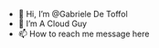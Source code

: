 - 👋 Hi, I’m @Gabriele De Toffol
- 👀 I’m A Cloud Guy
- 📫 How to reach me message here

<!---
Gabriele De Toffol is a ✨ special ✨ repository because its `README.md` (this file) appears on your GitHub profile.
You can click the Preview link to take a look at your changes.
--->
